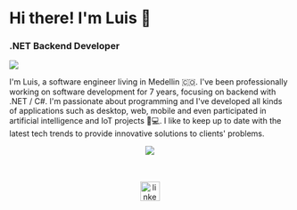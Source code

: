 # Hi there! I'm Luis 👋
### .NET Backend Developer
![](https://komarev.com/ghpvc/?username=luisdavid0202&color=brightgreen)

I'm Luis, a software engineer living in Medellin 🇨🇴. I've been professionally working on software development for 7 years, focusing on backend with .NET / C#. I'm passionate about programming and I've developed all kinds of applications such as desktop, web, mobile and even participated in artificial intelligence and IoT projects 🤖💻. I like to keep up to date with the latest tech trends to provide innovative solutions to clients' problems.
<br>
<p align="center">
  <a href="https://skillicons.dev">
    <img src="https://skillicons.dev/icons?i=cs,dotnet,azure,visualstudio,vscode,python,flask,git,js,html,css,raspberrypi" />
  </a>
</p>
<!--
<div align="center">
  <img src="https://github-readme-stats.vercel.app/api/top-langs/?username=luisdavid0202&layout=compact&theme=transparent"/>
</div>
-->
<br>
<div align="center">
  <!--
  <img src="https://github-readme-stats.vercel.app/api?username=luisdavid0202&show_icons=true&theme=transparent&hide=contribs"/>
  -->
  <br>
  <a href="https://www.linkedin.com/in/luis-david-lopez-zapata-7377a0153/" target="_blank">
    <img src="https://img.shields.io/static/v1?message=LinkedIn&logo=linkedin&label=&color=0077B5&logoColor=white&labelColor=&style=for-the-badge" height="35" alt="linkedin logo"/>
  </a>
</div>

          
          
          

          
          

<!--
**luisdavid0202/luisdavid0202** is a ✨ _special_ ✨ repository because its `README.md` (this file) appears on your GitHub profile.

Here are some ideas to get you started:

- 🔭 I’m currently working on ...
- 🌱 I’m currently learning ...
- 👯 I’m looking to collaborate on ...
- 🤔 I’m looking for help with ...
- 💬 Ask me about ...
- 📫 How to reach me: ...
- 😄 Pronouns: ...
- ⚡ Fun fact: ...
-->

